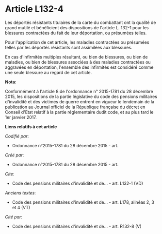 # Article L132-4

Les déportés résistants titulaires de la carte du combattant ont la qualité de grand mutilé et bénéficient des dispositions
de l'article L. 132-1 pour les blessures contractées du fait de leur déportation, ou présumées telles.

Pour l'application de cet article, les maladies contractées ou présumées telles par les déportés résistants sont assimilées
aux blessures.

En cas d'infirmités multiples résultant, ou bien de blessures, ou bien de maladies, ou bien de blessures associées à des
maladies contractées ou aggravées en déportation, l'ensemble des infirmités est considéré comme une seule blessure au regard
de cet article.

**Nota:**

Conformément à l'article 8 de l'ordonnance n° 2015-1781 du 28 décembre 2015, les dispositions de la partie législative du
code des pensions militaires d'invalidité et des victimes de guerre entrent en vigueur le lendemain de la publication au
Journal officiel de la République française du décret en Conseil d'Etat relatif à la partie réglementaire dudit code, et au
plus tard le 1er janvier 2017.

**Liens relatifs à cet article**

_Codifié par_:

  - Ordonnance n°2015-1781 du 28 décembre 2015 - art.

_Créé par_:

  - Ordonnance n°2015-1781 du 28 décembre 2015 - art.

_Cite_:

  - Code des pensions militaires d'invalidité et de... - art. L132-1 (VD)

_Anciens textes_:

  - Code des pensions militaires d'invalidité et de... - art. L178, alinéas 2, 3 et 4  (VT)

_Cité par_:

  - Code des pensions militaires d'invalidité et de... - art. R132-8 (V)
